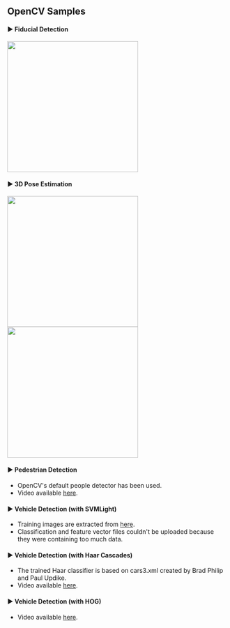 ## OpenCV Samples

#### 	► Fiducial Detection

<img src="https://github.com/ozcanovunc/opencv/blob/master/results/fiducial-detection00.jpg" width="300">

#### 	► 3D Pose Estimation

<img src="https://github.com/ozcanovunc/opencv/blob/master/results/3d-pose-estimation00.jpg" width="300">

<img src="https://github.com/ozcanovunc/opencv/blob/master/results/3d-pose-estimation01.jpg" width="300">

#### 	► Pedestrian Detection

- OpenCV's default people detector has been used.
- Video available [here]().

#### 	► Vehicle Detection (with SVMLight)

- Training images are extracted from [here](https://www.youtube.com/watch?v=PNCJQkvALVc).
- Classification and feature vector files couldn't be uploaded because they were containing too much data.

#### ► Vehicle Detection (with Haar Cascades)

- The trained Haar classifier is based on cars3.xml created by Brad Philip and Paul Updike.
- Video available [here](https://www.youtube.com/watch?v=PhndtzWhhBY).

#### ► Vehicle Detection (with HOG)

- Video available [here](https://youtu.be/kWjSz0JImwg).
